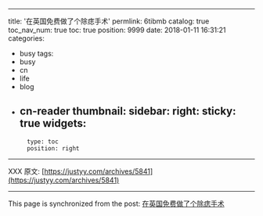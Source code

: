 
---
title: '在英国免费做了个除痣手术'
permlink: 6tibmb
catalog: true
toc_nav_num: true
toc: true
position: 9999
date: 2018-01-11 16:31:21
categories:
- busy
tags:
- busy
- cn
- life
- blog
- cn-reader
thumbnail: 
sidebar:
    right:
        sticky: true
widgets:
    -
        type: toc
        position: right
---


XXX 原文: [https://justyy.com/archives/5841](https://justyy.com/archives/5841)

- - -

This page is synchronized from the post: [在英国免费做了个除痣手术](https://steemit.com/@justyy/6tibmb)
